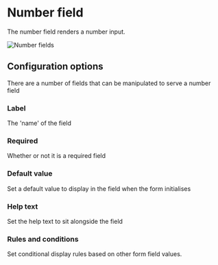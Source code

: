# Number field

The number field renders a number input.

![Number fields](../screenshots/fields/waf-number-field.png)

## Configuration options

There are a number of fields that can be manipulated to serve a number field

### Label

The 'name' of the field

### Required

Whether or not it is a required field

### Default value

Set a default value to display in the field when the form initialises

### Help text

Set the help text to sit alongside the field

### Rules and conditions

Set conditional display rules based on other form field values.



